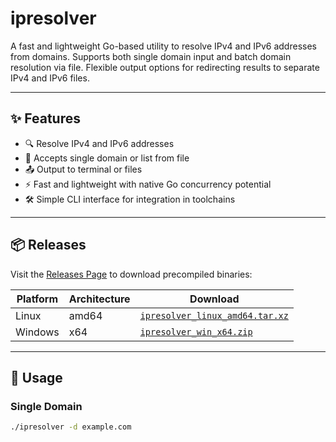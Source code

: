 # ipresolver

A fast and lightweight Go-based utility to resolve IPv4 and IPv6 addresses from domains. Supports both single domain input and batch domain resolution via file. Flexible output options for redirecting results to separate IPv4 and IPv6 files.

---

## ✨ Features

- 🔍 Resolve IPv4 and IPv6 addresses
- 📁 Accepts single domain or list from file
- 📤 Output to terminal or files
- ⚡ Fast and lightweight with native Go concurrency potential
- 🛠 Simple CLI interface for integration in toolchains

---

## 📦 Releases

Visit the [Releases Page](https://github.com/Pwn3rx0/ipresolver/releases) to download precompiled binaries:

| Platform | Architecture | Download |
|----------|--------------|----------|
| Linux    | amd64        | [`ipresolver_linux_amd64.tar.xz`](https://github.com/Pwn3rx0/ipresolver/releases/latest) |
| Windows  | x64          | [`ipresolver_win_x64.zip`](https://github.com/Pwn3rx0/ipresolver/releases/latest) |


---

## 🚀 Usage

### Single Domain
```bash
./ipresolver -d example.com
